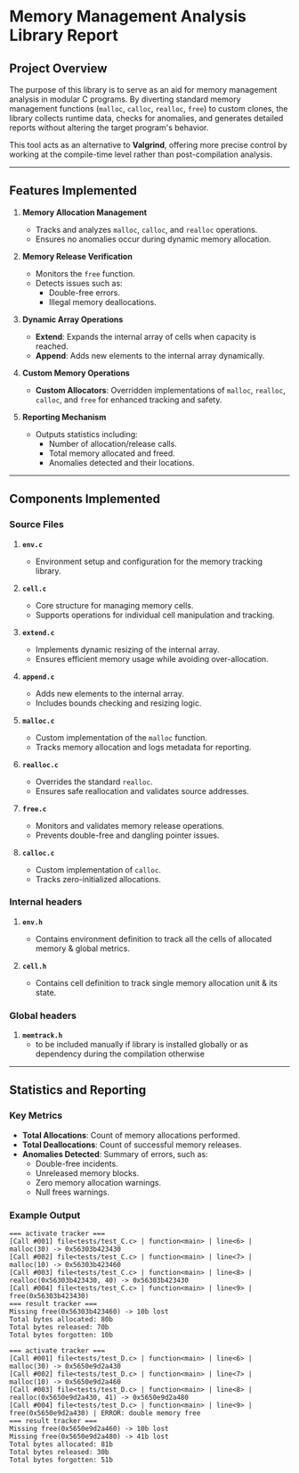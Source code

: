 # Memory Management Analysis Library Report

## Project Overview
The purpose of this library is to serve as an aid for memory management analysis in modular C programs. By diverting standard memory management functions (`malloc`, `calloc`, `realloc`, `free`) to custom clones, the library collects runtime data, checks for anomalies, and generates detailed reports without altering the target program's behavior.

This tool acts as an alternative to **Valgrind**, offering more precise control by working at the compile-time level rather than post-compilation analysis.

---

## Features Implemented
1. **Memory Allocation Management**
   - Tracks and analyzes `malloc`, `calloc`, and `realloc` operations.
   - Ensures no anomalies occur during dynamic memory allocation.

2. **Memory Release Verification**
   - Monitors the `free` function.
   - Detects issues such as:
     - Double-free errors.
     - Illegal memory deallocations.

3. **Dynamic Array Operations**
   - **Extend**: Expands the internal array of cells when capacity is reached.
   - **Append**: Adds new elements to the internal array dynamically.

4. **Custom Memory Operations**
   - **Custom Allocators**: Overridden implementations of `malloc`, `realloc`, `calloc`, and `free` for enhanced tracking and safety.

5. **Reporting Mechanism**
   - Outputs statistics including:
     - Number of allocation/release calls.
     - Total memory allocated and freed.
     - Anomalies detected and their locations.

---

## Components Implemented
### Source Files
1. **`env.c`**
   - Environment setup and configuration for the memory tracking library.

2. **`cell.c`**
   - Core structure for managing memory cells.
   - Supports operations for individual cell manipulation and tracking.

3. **`extend.c`**
   - Implements dynamic resizing of the internal array.
   - Ensures efficient memory usage while avoiding over-allocation.

4. **`append.c`**
   - Adds new elements to the internal array.
   - Includes bounds checking and resizing logic.

5. **`malloc.c`**
   - Custom implementation of the `malloc` function.
   - Tracks memory allocation and logs metadata for reporting.

6. **`realloc.c`**
   - Overrides the standard `realloc`.
   - Ensures safe reallocation and validates source addresses.

7. **`free.c`**
   - Monitors and validates memory release operations.
   - Prevents double-free and dangling pointer issues.

8. **`calloc.c`**
   - Custom implementation of `calloc`.
   - Tracks zero-initialized allocations.

### Internal headers
1. **`env.h`**
    - Contains environment definition to track all the cells of allocated memory & global metrics.

2. **`cell.h`**
    - Contains cell definition to track single memory allocation unit & its state.

### Global headers
1. **`memtrack.h`**
    - to be included manually if library is installed globally or as dependency during the compilation otherwise

---

## Statistics and Reporting
### Key Metrics
- **Total Allocations**: Count of memory allocations performed.
- **Total Deallocations**: Count of successful memory releases.
- **Anomalies Detected**: Summary of errors, such as:
  - Double-free incidents.
  - Unreleased memory blocks.
  - Zero memory allocation warnings.
  - Null frees warnings.

### Example Output
```plaintext
=== activate tracker ===
[Call #001] file<tests/test_C.c> | function<main> | line<6> | malloc(30) -> 0x56303b423430
[Call #002] file<tests/test_C.c> | function<main> | line<7> | malloc(10) -> 0x56303b423460
[Call #003] file<tests/test_C.c> | function<main> | line<8> | realloc(0x56303b423430, 40) -> 0x56303b423430
[Call #004] file<tests/test_C.c> | function<main> | line<9> | free(0x56303b423430)
=== result tracker ===
Missing free(0x56303b423460) -> 10b lost
Total bytes allocated: 80b
Total bytes released: 70b
Total bytes forgotten: 10b

=== activate tracker ===
[Call #001] file<tests/test_D.c> | function<main> | line<6> | malloc(30) -> 0x5650e9d2a430
[Call #002] file<tests/test_D.c> | function<main> | line<7> | malloc(10) -> 0x5650e9d2a460
[Call #003] file<tests/test_D.c> | function<main> | line<8> | realloc(0x5650e9d2a430, 41) -> 0x5650e9d2a480
[Call #004] file<tests/test_D.c> | function<main> | line<9> | free(0x5650e9d2a430) | ERROR: double memory free
=== result tracker ===
Missing free(0x5650e9d2a460) -> 10b lost
Missing free(0x5650e9d2a480) -> 41b lost
Total bytes allocated: 81b
Total bytes released: 30b
Total bytes forgotten: 51b
```